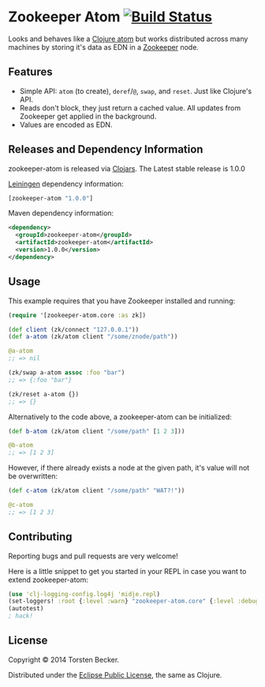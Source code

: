

# Zookeeper Atom [![Build Status](https://travis-ci.org/torsten/zookeeper-atom.svg)](https://travis-ci.org/torsten/zookeeper-atom)

Looks and behaves like a [Clojure atom](http://clojure.org/atoms) but works distributed across many machines by storing it's data as EDN in a [Zookeeper](http://zookeeper.apache.org/) node.

## Features

 - Simple API: `atom` (to create), `deref`/`@`, `swap`, and `reset`.  Just like Clojure's API.
 - Reads don't block, they just return a cached value. All updates from Zookeeper get applied in the background.
 - Values are encoded as EDN.


## Releases and Dependency Information

zookeeper-atom is released via [Clojars](https://clojars.org/zookeeper-atom). The Latest stable release is 1.0.0

[Leiningen](https://github.com/technomancy/leiningen) dependency information:

```clojure
[zookeeper-atom "1.0.0"]
```

Maven dependency information:

```xml
<dependency>
  <groupId>zookeeper-atom</groupId>
  <artifactId>zookeeper-atom</artifactId>
  <version>1.0.0</version>
</dependency>
```


## Usage

This example requires that you have Zookeeper installed and running:

```clojure
(require '[zookeeper-atom.core :as zk])

(def client (zk/connect "127.0.0.1"))
(def a-atom (zk/atom client "/some/znode/path"))

@a-atom
;; => nil

(zk/swap a-atom assoc :foo "bar")
;; => {:foo "bar"}

(zk/reset a-atom {})
;; => {}
```

Alternatively to the code above, a zookeeper-atom can be initialized:

```clojure
(def b-atom (zk/atom client "/some/path" [1 2 3]))

@b-atom
;; => [1 2 3]
```

However, if there already exists a node at the given path, it's value will not be overwritten:

```clojure
(def c-atom (zk/atom client "/some/path" "WAT?!"))

@c-atom
;; => [1 2 3]
```


## Contributing

Reporting bugs and pull requests are very welcome!

Here is a little snippet to get you started in your REPL in case you want to extend zookeeper-atom:

```clojure
(use 'clj-logging-config.log4j 'midje.repl)
(set-loggers! :root {:level :warn} "zookeeper-atom.core" {:level :debug})
(autotest)
; hack!
```


## License

Copyright © 2014 Torsten Becker.

Distributed under the [Eclipse Public License](http://www.eclipse.org/legal/epl-v10.html), the same as Clojure.
